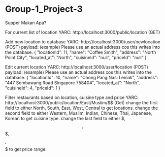 # Group-1_Project-3
Supper Makan Apa?

For current list of location
YARC:  http://localhost:3000/public/location (GET)

Add new location to database 
YARC:  http://localhost:3000/user/newlocation  (POST)
payload: (example) Please use an actual address cos this writes into the database.
  {
    "locationId": 11,
    "name": "Coffee Smith",
    "address": "North Point City",
    "located_at": "North",
    "cuisineId": "null",
    "priceId": "null"
  }

Edit current location 
YARC:  http://localhost:3000/user/location (POST)
payload: (example) Please use an actual address cos this writes into the database.
  {
    "locationId": 10,
    "name": "Chong Pang Nasi Lemak",
    "address": "447 Sembawang Road Singapore 758404",
    "located_at": "North",
    "cuisineId": 4,
    "priceId": 1
  }

Filter restaurants based on location, cuisine type and price 
YARC: http://localhost:3000/public/location/East/Muslim/$$ (Get)
change the first field to either North, South, East, West, Central to get locations.
change the second field to either Western, Muslim, Indian, Chinese, Thai, Japanese, Korean to get cuisine type.
change the last field to either $, $$, $$$, $$$$, $$$$$ to get price range.
